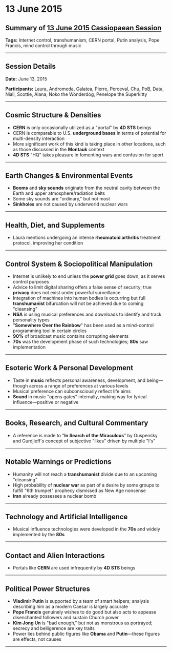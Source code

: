 # 13 June 2015

## Summary of [13 June 2015 Cassiopaean Session](https://cassiopaea.org/forum/threads/session-13-june-2015.38693/#post-583059)

**Tags:** Internet control, transhumanism, CERN portal, Putin analysis, Pope Francis, mind control through music

---

## Session Details

**Date:** June 13, 2015

**Participants:** Laura, Andromeda, Galatea, Pierre, Perceval, Chu, PoB, Data, Niall, Scottie, Alana, Noko the Wonderdog, Penelope the Superkitty

---

## Cosmic Structure & Densities

- **CERN** is only occasionally utilized as a "portal" by **4D STS** beings
- CERN is comparable to U.S. **underground bases** in terms of potential for multi-density interaction
- More significant work of this kind is taking place in other locations, such as those discussed in the **Montauk** context
- **4D STS** "HQ" takes pleasure in fomenting wars and confusion for sport

---

## Earth Changes & Environmental Events

- **Booms** and **sky sounds** originate from the neutral cavity between the Earth and upper atmosphere/radiation belts
- Some sky sounds are "ordinary," but not most
- **Sinkholes** are not caused by underworld nuclear wars

---

## Health, Diet, and Supplements

- Laura mentions undergoing an intense **rheumatoid arthritis** treatment protocol, improving her condition

---

## Control System & Sociopolitical Manipulation

- Internet is unlikely to end unless the **power grid** goes down, as it serves control purposes
- Advice to limit digital sharing offers a false sense of security; true **privacy** does not exist under powerful surveillance
- Integration of machines into human bodies is occurring but full **transhumanist** bifurcation will not be achieved due to coming "cleansing"
- **NSA** is using musical preferences and downloads to identify and track personality types
- "**Somewhere Over the Rainbow**" has been used as a mind-control programming tool in certain circles
- **90%** of broadcast music contains corrupting elements
- **70s** was the development phase of such technologies; **80s** saw implementation

---

## Esoteric Work & Personal Development

- Taste in **music** reflects personal awareness, development, and being—though across a range of preferences at various levels
- Musical preference can subconsciously reflect life aims
- **Sound** in music "opens gates" internally, making way for lyrical influence—positive or negative

---

## Books, Research, and Cultural Commentary

- A reference is made to "**In Search of the Miraculous**" by Ouspensky and Gurdjieff's concept of subjective "likes" driven by multiple "I's"

---

## Notable Warnings or Predictions

- Humanity will not reach a **transhumanist** divide due to an upcoming "cleansing"
- High probability of **nuclear war** as part of a desire by some groups to fulfill "6th trumpet" prophecy dismissed as New Age nonsense
- **Iran** already possesses a nuclear bomb

---

## Technology and Artificial Intelligence

- Musical influence technologies were developed in the **70s** and widely implemented by the **80s**

---

## Contact and Alien Interactions

- Portals like **CERN** are used infrequently by **4D STS** beings

---

## Political Power Structures

- **Vladimir Putin** is supported by a team of smart helpers; analysis describing him as a modern Caesar is largely accurate
- **Pope Francis** genuinely wishes to do good but also acts to appease disenchanted followers and sustain Church power
- **Kim Jong Un** is "bad enough," but not as monstrous as portrayed; secrecy and belligerence are key traits
- Power lies behind public figures like **Obama** and **Putin**—these figures are effects, not causes

---

